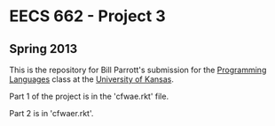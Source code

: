 # EECS 662 - Project 3
## Spring 2013

This is the repository for Bill Parrott's submission for the [Programming Languages](http://www.ittc.ku.edu/~alex/teaching/eecs662/eecs662.php) class at the [University of Kansas](http://www.ku.edu/).

Part 1 of the project is in the 'cfwae.rkt' file.

Part 2 is in 'cfwaer.rkt'.
